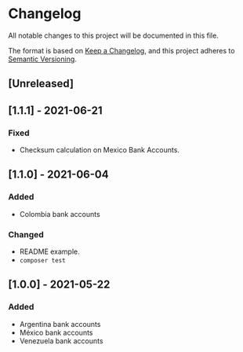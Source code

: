 # Changelog

All notable changes to this project will be documented in this file.

The format is based on [Keep a Changelog](https://keepachangelog.com/en/1.0.0/),
and this project adheres to [Semantic Versioning](https://semver.org/spec/v2.0.0.html).

## [Unreleased]

## [1.1.1] - 2021-06-21

### Fixed
- Checksum calculation on Mexico Bank Accounts.

## [1.1.0] - 2021-06-04

### Added
- Colombia bank accounts

### Changed
- README example.
- `composer test`

## [1.0.0] - 2021-05-22 

### Added
- Argentina bank accounts
- México bank accounts
- Venezuela bank accounts
